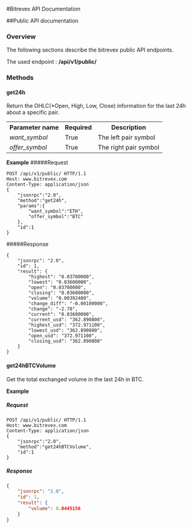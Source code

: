 #Bitrevex API Documentation

##Public API documentation

### Overview
The following sections describe the bitrevex public API endpoints.

The used endpoint : **/api/v1/public/** 
### Methods

#### get24h

Return the OHLC(*Open, High, Low, Close) information for the last 24h about a specific pair.
 
<table>
<tr>
<th>Parameter name</th>
<th>Required</th>
<th>Description</th>
</tr>
<tr>
<td><i>want_symbol</i></td>
<td>True</td>
<td>The left pair symbol</td>
</tr>
<tr>
<td><i>offer_symbol</i></td>
<td>True</td>
<td>The right pair symbol</td>
</tr>
</table>


**Example**
#####Request 
```
POST /api/v1/public/ HTTP/1.1
Host: www.bitrevex.com
Content-Type: application/json
{
	"jsonrpc":"2.0",
	"method":"get24h",
	"params":{
		"want_symbol":"ETH",
		"offer_symbol":"BTC"
	},
	"id":1
}
```

#####Response
```
{
    "jsonrpc": "2.0",
    "id": 1,
    "result": {
        "highest": "0.03700000",
        "lowest": "0.03600000",
        "open": "0.03700000",
        "closing": "0.03600000",
        "volume": "0.00392400",
        "change_diff": "-0.00100000",
        "change": "-2.78",
        "current": "0.03600000",
        "current_usd": "362.890800",
        "highest_usd": "372.971100",
        "lowest_usd": "362.890800",
        "open_usd": "372.971100",
        "closing_usd": "362.890800"
    }
}
```

#### get24hBTCVolume

Get the total exchanged volume in the last 24h in BTC.

**Example**

##### Request

```text
POST /api/v1/public/ HTTP/1.1
Host: www.bitrevex.com
Content-Type: application/json
{
	"jsonrpc":"2.0",
	"method":"get24hBTCVolume",
	"id":1
}
```

##### Response
```json
{
    "jsonrpc": "2.0",
    "id": 1,
    "result": {
        "volume": 0.0445156
    }
}
```